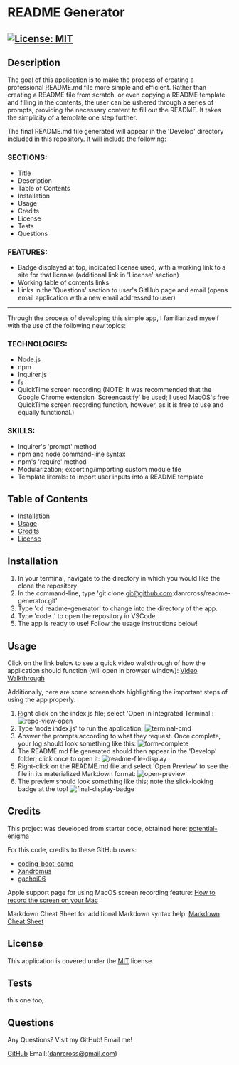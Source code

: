 # README Generator

## [![License: MIT](https://img.shields.io/badge/License-MIT-yellow.svg)](https://opensource.org/licenses/MIT)

## Description

The goal of this application is to make the process of creating a professional README.md file more simple and efficient. Rather than creating a README file from scratch, or even copying a README template and filling in the contents, the user can be ushered through a series of prompts, providing the necessary content to fill out the README. It takes the simplicity of a template one step further.

The final README.md file generated will appear in the 'Develop' directory included in this repository. It will include the following:

### SECTIONS:

- Title
- Description
- Table of Contents
- Installation
- Usage
- Credits
- License
- Tests
- Questions

### FEATURES:

- Badge displayed at top, indicated license used, with a working link to a site for that license (additional link in 'License' section)
- Working table of contents links
- Links in the 'Questions' section to user's GitHub page and email (opens email application with a new email addressed to user)

---

Through the process of developing this simple app, I familiarized myself with the use of the following new topics:

### TECHNOLOGIES:

- Node.js
- npm
- Inquirer.js
- fs
- QuickTime screen recording (NOTE: It was recommended that the Google Chrome extension 'Screencastify' be used; I used MacOS's free QuickTime screen recording function, however, as it is free to use and equally functional.)

### SKILLS:

- Inquirer's 'prompt' method
- npm and node command-line syntax
- npm's 'require' method
- Modularization; exporting/importing custom module file
- Template literals: to import user inputs into a README template

## Table of Contents

- [Installation](#installation)
- [Usage](#usage)
- [Credits](#credits)
- [License](#license)

## Installation

1. In your terminal, navigate to the directory in which you would like the clone the repository
2. In the command-line, type 'git clone git@github.com:danrcross/readme-generator.git'
3. Type 'cd readme-generator' to change into the directory of the app.
4. Type 'code .' to open the repository in VSCode
5. The app is ready to use! Follow the usage instructions below!

## Usage

Click on the link below to see a quick video walkthrough of how the application should function (will open in browser window):
[Video Walkthrough](https://drive.google.com/file/d/1iW5tIrfA-0zY1QCWHcxbDJVP1aWd_zO8/view?usp=sharing)

Additionally, here are some screenshots highlighting the important steps of using the app properly:

1. Right click on the index.js file; select 'Open in Integrated Terminal':
   ![repo-view-open](./assets/screenshots/repo-view-open.png)
2. Type 'node index.js' to run the application:
   ![terminal-cmd](./assets/screenshots/terminal-cmd.png)
3. Answer the prompts according to what they request. Once complete, your log should look something like this:
   ![form-complete](./assets/screenshots/form-complete.png)
4. The README.md file generated should then appear in the 'Develop' folder; click once to open it:
   ![readme-file-display](./assets/screenshots/readme-file-display.png)
5. Right-click on the README.md file and select 'Open Preview' to see the file in its materialized Markdown format:
   ![open-preview](./assets/screenshots/open-preview.png)
6. The preview should look something like this; note the slick-looking badge at the top!
   ![final-display-badge](./assets/screenshots/final-display-badge.png)

## Credits

This project was developed from starter code, obtained here:
[potential-enigma](https://github.com/coding-boot-camp/potential-enigma)

For this code, credits to these GitHub users:

- [coding-boot-camp](https://github.com/coding-boot-camp)
- [Xandromus](https://github.com/Xandromus)
- [gachoi06](https://github.com/gachoi06)

Apple support page for using MacOS screen recording feature:
[How to record the screen on your Mac](https://support.apple.com/en-us/102618)

Markdown Cheat Sheet for additional Markdown syntax help:
[Markdown Cheat Sheet](https://www.markdownguide.org/cheat-sheet/)

## License

This application is covered under the [MIT](https://opensource.org/licenses/MIT) license.

## Tests

this one too;

## Questions

Any Questions? Visit my GitHub! Email me!

[GitHub](https://github.com/danrcross)
Email:(danrcross@gmail.com)
